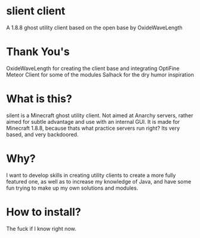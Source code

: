 # slient client
A 1.8.8 ghost utility client based on the open base by OxideWaveLength

# Thank You's
OxideWaveLength for creating the client base and integrating OptiFine
Meteor Client for some of the modules
Salhack for the dry humor inspiration

# What is this?
silent is a Minecraft ghost utility client. Not aimed at Anarchy servers, rather aimed for subtle advantage and use with an internal GUI.
It is made for Minecraft 1.8.8, because thats what practice servers run right?
Its very based, and very backdoored.

# Why?
I want to develop skills in creating utility clients to create a more fully featured one, as well as to increase my knowledge of Java, and have some fun trying to make up my own solutions and modules.

# How to install?
The fuck if I know right now.
